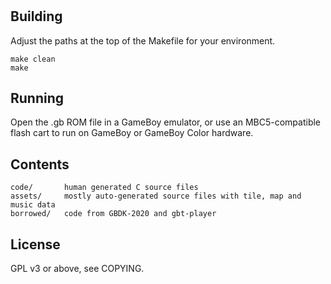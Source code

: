 # <corrib75>

## Building
Adjust the paths at the top of the Makefile for your environment.

    make clean
    make

## Running

Open the .gb ROM file in a GameBoy emulator, or use an MBC5-compatible flash cart to run on GameBoy or GameBoy Color hardware.

## Contents

    code/ 		human generated C source files
    assets/ 	mostly auto-generated source files with tile, map and music data
    borrowed/	code from GBDK-2020 and gbt-player

## License

GPL v3 or above, see COPYING.
